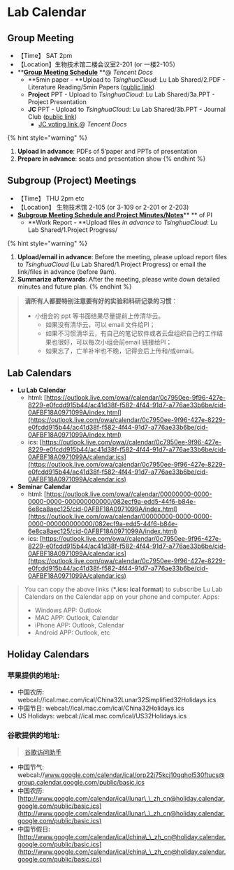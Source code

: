 # Lab Calendar

## Group Meeting 

* 【Time】 SAT 2pm
* 【Location】生物技术馆二楼会议室2-201 (or 一楼2-105）
* ****[**Group Meeting Schedule**](https://docs.qq.com/sheet/DWXBld2JXeUJYbVZa?tab=q83q4d)** **@ _Tencent Docs_
  * **5min paper - **Upload to _TsinghuaCloud_: Lu Lab Shared/2.PDF - Literature Reading/5min Papers ([public link](https://cloud.tsinghua.edu.cn/d/928f3f4a8c8d4ab8b8ad/?p=%2F5min%20Papers\&mode=list))
  * **Project** PPT - Upload to _TsinghuaCloud_: Lu Lab Shared/3a.PPT - Project Presentation
  * **JC** PPT - Upload to _TsinghuaCloud_: Lu Lab Shared/3b.PPT - Journal Club ([public link](https://cloud.tsinghua.edu.cn/d/132a10f5cfb64fc4bbe8/))
    * [JC voting link ](https://docs.qq.com/sheet/DWXBld2JXeUJYbVZa?c=F6A0A0) @ _Tencent Docs_

{% hint style="warning" %}
1. **Upload in advance**: PDFs of 5’paper and PPTs of presentation
2. **Prepare in advance**: seats and presentation show
{% endhint %}

## Subgroup (Project) Meetings

* 【Time】  THU 2pm etc
* 【Location】 生物技术馆 2-105 (or 3-109 or 2-201 or 2-203)
* [**Subgroup Meeting Schedule **and** Project Minutes/Notes**](https://app.yinxiang.com/fx/16147d64-7d5f-42d3-b4da-cacea5bf28d8)** ** of PI
  * **Work Report - **Upload files _in advance_ to _TsinghuaCloud_: Lu Lab Shared/1.Project Progress/

{% hint style="warning" %}
1. **Upload/email in advance**: Before the meeting, please upload report files to _TsinghuaCloud_ (Lu Lab Shared/1.Project Progress) or email the link/files in advance (before 9am).
2. **Summarize afterwards**: After the meeting, please write down detailed minutes and future plan.
{% endhint %}

> **请所有人都要特别注意要有好的实验和科研记录的习惯**：
>
> * 小组会的 ppt 等书面结果尽量提前上传清华云。
>   * 如果没有清华云，可以 email 文件给PI；
>   * 如果不习惯清华云，有自己的笔记软件或者云盘组织自己的工作结果也很好，可以每次小组会前email 链接给PI；
>   * 如果忘了，亡羊补牢也不晚，记得会后上传和/或email。



## Lab Calendars

* **Lu Lab Calendar**
  * html: [https://outlook.live.com/owa//calendar/0c7950ee-9f96-427e-8229-e0fcdd915b44/ac41d38f-f582-4f44-91d7-a776ae33b6be/cid-0AFBF18A0971099A/index.html](https://outlook.live.com/owa/calendar/0c7950ee-9f96-427e-8229-e0fcdd915b44/ac41d38f-f582-4f44-91d7-a776ae33b6be/cid-0AFBF18A0971099A/index.html)
  * ics: [https://outlook.live.com/owa//calendar/0c7950ee-9f96-427e-8229-e0fcdd915b44/ac41d38f-f582-4f44-91d7-a776ae33b6be/cid-0AFBF18A0971099A/calendar.ics](https://outlook.live.com/owa/calendar/0c7950ee-9f96-427e-8229-e0fcdd915b44/ac41d38f-f582-4f44-91d7-a776ae33b6be/cid-0AFBF18A0971099A/calendar.ics)
* **Seminar Calendar**
  * html: [https://outlook.live.com/owa//calendar/00000000-0000-0000-0000-000000000000/082ecf9a-edd5-44f6-b84e-6e8ca8aec125/cid-0AFBF18A0971099A/index.html](https://outlook.live.com/owa/calendar/00000000-0000-0000-0000-000000000000/082ecf9a-edd5-44f6-b84e-6e8ca8aec125/cid-0AFBF18A0971099A/index.html)
  * ics: [https://outlook.live.com/owa//calendar/0c7950ee-9f96-427e-8229-e0fcdd915b44/ac41d38f-f582-4f44-91d7-a776ae33b6be/cid-0AFBF18A0971099A/calendar.ics](https://outlook.live.com/owa/calendar/0c7950ee-9f96-427e-8229-e0fcdd915b44/ac41d38f-f582-4f44-91d7-a776ae33b6be/cid-0AFBF18A0971099A/calendar.ics)

> You can copy the above links (**\*.ics: ical format**) to subscribe Lu Lab Calendars on the Calendar app on your phone and computer. Apps:
>
> * Windows APP: Outlook
> * MAC APP: Outlook, Calendar
> * iPhone APP: Outlook, Calendar
> * Android APP: Outlook, etc

## Holiday Calendars

### 苹果提供的地址:

* 中国农历:  webcal://ical.mac.com/ical/China32Lunar32Simplified32Holidays.ics
* 中国节日:  webcal://ical.mac.com/ical/China32Holidays.ics
* US Holidays:  webcal://ical.mac.com/ical/US32Holidays.ics

### 谷歌提供的地址:

> [谷歌访问助手](http://www.ggfwzs.com)

* 中国节气: webcal://www.google.com/calendar/ical/orp22j75kcj10gqhol530ftucs@group.calendar.google.com/public/basic.ics
* 中国农历: [http://www.google.com/calendar/ical/lunar\_\_zh_cn@holiday.calendar.google.com/public/basic.ics](http://www.google.com/calendar/ical/lunar\_\_zh_cn@holiday.calendar.google.com/public/basic.ics)
* 中国节假日: [http://www.google.com/calendar/ical/china\_\_zh_cn@holiday.calendar.google.com/public/basic.ics](http://www.google.com/calendar/ical/china\_\_zh_cn@holiday.calendar.google.com/public/basic.ics)
